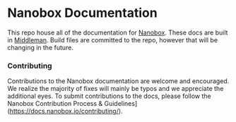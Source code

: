 # Nanobox Documentation

This repo house all of the documentation for [Nanobox](https://nanobox.io). These docs are built in [Middleman](https://middlemanapp.com/). Build files are committed to the repo, however that will be changing in the future.

### Contributing
Contributions to the Nanobox documentation are welcome and encouraged. We realize the majority of fixes will mainly be typos and we appreciate the additional eyes. To submit contributions to the docs, please follow the Nanobox Contribution Process & Guidelines](https://docs.nanobox.io/contributing/).
